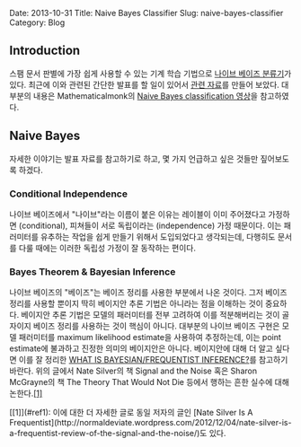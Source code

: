 Date: 2013-10-31
Title: Naive Bayes Classifier
Slug: naive-bayes-classifier
Category: Blog

## Introduction

스팸 문서 판별에 가장 쉽게 사용할 수 있는 기계 학습 기법으로 [나이브 베이즈 분류기](https://en.wikipedia.org/wiki/Naive_Bayes_classifier)가 있다.
최근에 이와 관련된 간단한 발표를 할 일이 있어서 [관련 자료](/static/images/naivebayes.beamer.pdf)를 만들어 보았다.
대부분의 내용은 Mathematicalmonk의 [Naive Bayes classification 영상](https://www.youtube.com/watch?v=8yvBqhm92xA&list=PLD0F06AA0D2E8FFBA&index=46)을 참고하였다.

## Naive Bayes

자세한 이야기는 발표 자료를 참고하기로 하고, 몇 가지 언급하고 싶은 것들만 짚어보도록 하겠다.

### Conditional Independence

나이브 베이즈에서 "나이브"라는 이름이 붙은 이유는 레이블이 이미 주어졌다고 가정하면 (conditional), 피쳐들이 서로 독립이라는 (independence) 가정 때문이다.
이는 패러미터를 유추하는 작업을 쉽게 만들기 위해서 도입되었다고 생각되는데, 다행히도 문서를 다룰 때에는 이러한 독립성 가정이 잘 동작하는 편이다.

### Bayes Theorem & Bayesian Inference

나이브 베이즈의 "베이즈"는 베이즈 정리를 사용한 부분에서 나온 것이다.
그저 베이즈 정리를 사용할 뿐이지 딱히 베이지안 추론 기법은 아니라는 점을 이해하는 것이 중요하다.
베이지안 추론 기법은 모델의 패러미터를 전부 고려하여 이를 적분해버리는 것이 골자이지 베이즈 정리를 사용하는 것이 핵심이 아니다.
대부분의 나이브 베이즈 구현은 모델 패러미터를 maximum likelihood estimate을 사용하여 추정하는데, 이는 point estimate에 불과하고 진정한 의미의 베이지안은 아니다.
베이지안에 대해 더 알고 싶다면 이를 잘 정리한 [WHAT IS BAYESIAN/FREQUENTIST INFERENCE?](http://normaldeviate.wordpress.com/2012/11/17/what-is-bayesianfrequentist-inference/)를 참고하기 바란다.
위의 글에서 Nate Silver의 책 Signal and the Noise 혹은 Sharon McGrayne의 책 The Theory That Would Not Die 등에서 행하는 흔한 실수에 대해 논한다.[<span id="ref">[1]</span>](#footnote1)


<span id="footnote1">
[[1]](#ref1): 이에 대한 더 자세한 글로 동일 저자의 글인 [Nate Silver Is A Frequentist](http://normaldeviate.wordpress.com/2012/12/04/nate-silver-is-a-frequentist-review-of-the-signal-and-the-noise/)도 있다.
</span>
